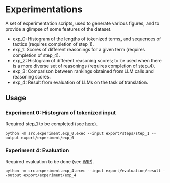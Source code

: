 # Experimentations

A set of experimentation scripts, used to generate various figures, and to provide a glimpse of some features of the dataset.

* exp_0: Histogram of the lengths of tokenized terms, and sequences of tactics (requires completion of step_1).
* exp_1: Scores of different reasonings for a given term (requires completion of step_4).
* exp_2: Histogram of different reasoning scores; to be used when there is a more diverse set of reasonings (requires completion of step_4).
* exp_3: Comparison between rankings obtained from LLM calls and reasoning scores.
* exp_4: Result from evaluation of LLMs on the task of translation.

## Usage

### Experiment 0: Histogram of tokenized input
Required step_1 to be completed (see [here](/src/steps/dataset_generation.md#second-step)).

```
python -m src.experiment.exp_0.exec --input export/steps/step_1 --output export/experiment/exp_0
```

### Experiment 4: Evaluation
Required evaluation to be done (see [WIP](/src/training/training_eval.md)).

```
python -m src.experiment.exp_4.exec --input export/evaluation/result --output export/experiment/exp_4
```